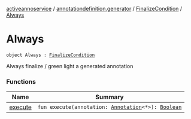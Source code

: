 [activeannoservice](../../../index.md) / [annotationdefinition.generator](../../index.md) / [FinalizeCondition](../index.md) / [Always](./index.md)

# Always

`object Always : `[`FinalizeCondition`](../index.md)

Always finalize / green light a generated annotation

### Functions

| Name | Summary |
|---|---|
| [execute](execute.md) | `fun execute(annotation: `[`Annotation`](../../../document.annotation/-annotation.md)`<*>): `[`Boolean`](https://kotlinlang.org/api/latest/jvm/stdlib/kotlin/-boolean/index.html) |
